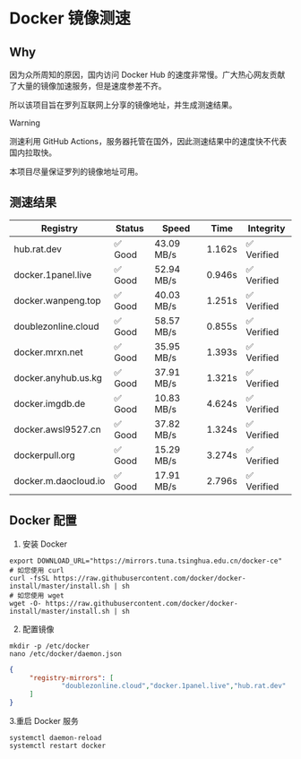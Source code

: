 # Docker 镜像测速

## Why

因为众所周知的原因，国内访问 Docker Hub 的速度非常慢。广大热心网友贡献了大量的镜像加速服务，但是速度参差不齐。


所以该项目旨在罗列互联网上分享的镜像地址，并生成测速结果。

> [!WARNING]
> 测速利用 GitHub Actions，服务器托管在国外，因此测速结果中的速度快不代表国内拉取快。
>

本项目尽量保证罗列的镜像地址可用。

## 测速结果

| Registry | Status | Speed | Time | Integrity |
|----------|--------|-------|------|-----------|
| hub.rat.dev | ✅ Good | 43.09 MB/s | 1.162s | ✅ Verified |
| docker.1panel.live | ✅ Good | 52.94 MB/s | 0.946s | ✅ Verified |
| docker.wanpeng.top | ✅ Good | 40.03 MB/s | 1.251s | ✅ Verified |
| doublezonline.cloud | ✅ Good | 58.57 MB/s | 0.855s | ✅ Verified |
| docker.mrxn.net | ✅ Good | 35.95 MB/s | 1.393s | ✅ Verified |
| docker.anyhub.us.kg | ✅ Good | 37.91 MB/s | 1.321s | ✅ Verified |
| docker.imgdb.de | ✅ Good | 10.83 MB/s | 4.624s | ✅ Verified |
| docker.awsl9527.cn | ✅ Good | 37.82 MB/s | 1.324s | ✅ Verified |
| dockerpull.org | ✅ Good | 15.29 MB/s | 3.274s | ✅ Verified |
| docker.m.daocloud.io | ✅ Good | 17.91 MB/s | 2.796s | ✅ Verified |

## Docker 配置

1. 安装 Docker
```shell
export DOWNLOAD_URL="https://mirrors.tuna.tsinghua.edu.cn/docker-ce"
# 如您使用 curl
curl -fsSL https://raw.githubusercontent.com/docker/docker-install/master/install.sh | sh
# 如您使用 wget
wget -O- https://raw.githubusercontent.com/docker/docker-install/master/install.sh | sh
```

2. 配置镜像

```shell
mkdir -p /etc/docker
nano /etc/docker/daemon.json
```

```json
{
     "registry-mirrors": [
             "doublezonline.cloud","docker.1panel.live","hub.rat.dev"
     ]
}
```

 3.重启 Docker 服务
```shell
systemctl daemon-reload
systemctl restart docker
```
